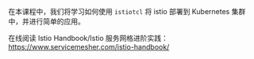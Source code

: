 在本课程中，我们将学习如何使用 `istiotcl` 将 istio 部署到 Kubernetes 集群中，并进行简单的应用。

在线阅读 Istio Handbook/Istio 服务网格进阶实践：https://www.servicemesher.com/istio-handbook/
